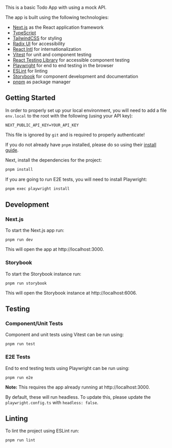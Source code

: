 This is a basic Todo App with using a mock API.

The app is built using the following technologies:

- [Next.js](https://nextjs.org/) as the React application framework
- [TypeScript](https://www.typescriptlang.org/)
- [TailwindCSS](https://tailwindcss.com/) for styling
- [Radix UI](https://www.radix-ui.com/) for accessibility
- [React Intl](https://formatjs.github.io/docs/getting-started/installation/) for internationalization
- [Vitest](https://vitest.dev/) for unit and component testing
- [React Testing Library](https://testing-library.com/docs/react-testing-library/intro/) for accessible component testing
- [Playwright](https://playwright.dev/) for end to end testing in the browser
- [ESLint](https://eslint.org/) for linting
- [Storybook](https://storybook.js.org/) for component development and documentation
- [pnpm](https://pnpm.io/installation) as package manager

## Getting Started

In order to properly set up your local environment, you will need to add a file `env.local` to the root with the following (using your API key):

```
NEXT_PUBLIC_API_KEY=YOUR_API_KEY
```

This file is ignored by `git` and is required to properly authenticate!

If you do not already have `pnpm` installed, please do so using their [install guide](https://pnpm.io/installation).

Next, install the dependencies for the project:

```bash
pnpm install
```

If you are going to run E2E tests, you will need to install Playwright:

```bash
pnpm exec playwright install
```

## Development

### Next.js

To start the Next.js app run:

```
pnpm run dev
```

This will open the app at http://localhost:3000.

### Storybook

To start the Storybook instance run:

```
pnpm run storybook
```

This will open the Storybook instance at http://localhost:6006.

## Testing

### Component/Unit Tests

Component and unit tests using Vitest can be run using:

```
pnpm run test
```

### E2E Tests

End to end testing tests using Playwright can be run using:

```
pnpm run e2e
```

**Note:** This requires the app already running at http://localhost:3000.

By default, these will run headless. To update this, please update the `playwright.config.ts` with `headless: false`.

## Linting

To lint the project using ESLint run:

```
pnpm run lint
```
